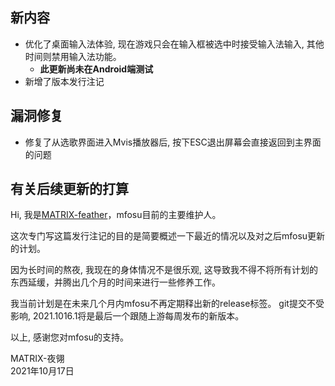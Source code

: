 ## 新内容
* 优化了桌面输入法体验, 现在游戏只会在输入框被选中时接受输入法输入, 其他时间则禁用输入法功能。
    * **此更新尚未在Android端测试**
* 新增了版本发行注记

## 漏洞修复
* 修复了从选歌界面进入Mvis播放器后, 按下ESC退出屏幕会直接返回到主界面的问题

## 有关后续更新的打算

Hi, 我是[MATRIX-feather](https://osu.ppy.sh/users/13870362)，mfosu目前的主要维护人。

这次专门写这篇发行注记的目的是简要概述一下最近的情况以及对之后mfosu更新的计划。

因为长时间的熬夜, 我现在的身体情况不是很乐观, 这导致我不得不将所有计划的东西延缓，并腾出几个月的时间来进行一些修养工作。

我当前计划是在未来几个月内mfosu不再定期释出新的release标签。 git提交不受影响, 2021.1016.1将是最后一个跟随上游每周发布的新版本。

以上, 感谢您对mfosu的支持。

MATRIX-夜翎<br>
2021年10月17日